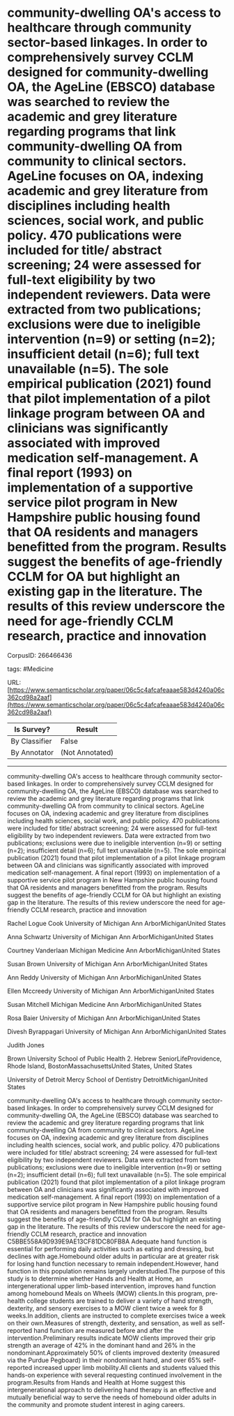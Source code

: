 # community-dwelling OA's access to healthcare through community sector-based linkages. In order to comprehensively survey CCLM designed for community-dwelling OA, the AgeLine (EBSCO) database was searched to review the academic and grey literature regarding programs that link community-dwelling OA from community to clinical sectors. AgeLine focuses on OA, indexing academic and grey literature from disciplines including health sciences, social work, and public policy. 470 publications were included for title/ abstract screening; 24 were assessed for full-text eligibility by two independent reviewers. Data were extracted from two publications; exclusions were due to ineligible intervention (n=9) or setting (n=2); insufficient detail (n=6); full text unavailable (n=5). The sole empirical publication (2021) found that pilot implementation of a pilot linkage program between OA and clinicians was significantly associated with improved medication self-management. A final report (1993) on implementation of a supportive service pilot program in New Hampshire public housing found that OA residents and managers benefitted from the program. Results suggest the benefits of age-friendly CCLM for OA but highlight an existing gap in the literature. The results of this review underscore the need for age-friendly CCLM research, practice and innovation

CorpusID: 266466436
 
tags: #Medicine

URL: [https://www.semanticscholar.org/paper/06c5c4afcafeaaae583d4240a06c362cd98a2aaf](https://www.semanticscholar.org/paper/06c5c4afcafeaaae583d4240a06c362cd98a2aaf)
 
| Is Survey?        | Result          |
| ----------------- | --------------- |
| By Classifier     | False |
| By Annotator      | (Not Annotated) |

---

community-dwelling OA's access to healthcare through community sector-based linkages. In order to comprehensively survey CCLM designed for community-dwelling OA, the AgeLine (EBSCO) database was searched to review the academic and grey literature regarding programs that link community-dwelling OA from community to clinical sectors. AgeLine focuses on OA, indexing academic and grey literature from disciplines including health sciences, social work, and public policy. 470 publications were included for title/ abstract screening; 24 were assessed for full-text eligibility by two independent reviewers. Data were extracted from two publications; exclusions were due to ineligible intervention (n=9) or setting (n=2); insufficient detail (n=6); full text unavailable (n=5). The sole empirical publication (2021) found that pilot implementation of a pilot linkage program between OA and clinicians was significantly associated with improved medication self-management. A final report (1993) on implementation of a supportive service pilot program in New Hampshire public housing found that OA residents and managers benefitted from the program. Results suggest the benefits of age-friendly CCLM for OA but highlight an existing gap in the literature. The results of this review underscore the need for age-friendly CCLM research, practice and innovation


Rachel Logue Cook 
University of Michigan
Ann ArborMichiganUnited States

Anna Schwartz 
University of Michigan
Ann ArborMichiganUnited States

Courtney Vanderlaan 
Michigan Medicine
Ann ArborMichiganUnited States

Susan Brown 
University of Michigan
Ann ArborMichiganUnited States

Ann Reddy 
University of Michigan
Ann ArborMichiganUnited States

Ellen Mccreedy 
University of Michigan
Ann ArborMichiganUnited States

Susan Mitchell 
Michigan Medicine
Ann ArborMichiganUnited States

Rosa Baier 
University of Michigan
Ann ArborMichiganUnited States

Divesh Byrappagari 
University of Michigan
Ann ArborMichiganUnited States

Judith Jones 

Brown University School of Public Health
2. Hebrew SeniorLifeProvidence, Rhode Island, BostonMassachusettsUnited States, United States


University of Detroit Mercy School of Dentistry
DetroitMichiganUnited States

community-dwelling OA's access to healthcare through community sector-based linkages. In order to comprehensively survey CCLM designed for community-dwelling OA, the AgeLine (EBSCO) database was searched to review the academic and grey literature regarding programs that link community-dwelling OA from community to clinical sectors. AgeLine focuses on OA, indexing academic and grey literature from disciplines including health sciences, social work, and public policy. 470 publications were included for title/ abstract screening; 24 were assessed for full-text eligibility by two independent reviewers. Data were extracted from two publications; exclusions were due to ineligible intervention (n=9) or setting (n=2); insufficient detail (n=6); full text unavailable (n=5). The sole empirical publication (2021) found that pilot implementation of a pilot linkage program between OA and clinicians was significantly associated with improved medication self-management. A final report (1993) on implementation of a supportive service pilot program in New Hampshire public housing found that OA residents and managers benefitted from the program. Results suggest the benefits of age-friendly CCLM for OA but highlight an existing gap in the literature. The results of this review underscore the need for age-friendly CCLM research, practice and innovation
C5BBE558A9D939E9AE13CF81DC80FB8A
Adequate hand function is essential for performing daily activities such as eating and dressing, but declines with age.Homebound older adults in particular are at greater risk for losing hand function necessary to remain independent.However, hand function in this population remains largely understudied.The purpose of this study is to determine whether Hands and Health at Home, an intergenerational upper limb-based intervention, improves hand function among homebound Meals on Wheels (MOW) clients.In this program, pre-health college students are trained to deliver a variety of hand strength, dexterity, and sensory exercises to a MOW client twice a week for 8 weeks.In addition, clients are instructed to complete exercises twice a week on their own.Measures of strength, dexterity, and sensation, as well as self-reported hand function are measured before and after the intervention.Preliminary results indicate MOW clients improved their grip strength an average of 42% in the dominant hand and 26% in the nondominant.Approximately 50% of clients improved dexterity (measured via the Purdue Pegboard) in their nondominant hand, and over 65% self-reported increased upper limb mobility.All clients and students valued this hands-on experience with several requesting continued involvement in the program.Results from Hands and Health at Home suggest this intergenerational approach to delivering hand therapy is an effective and mutually beneficial way to serve the needs of homebound older adults in the community and promote student interest in aging careers.